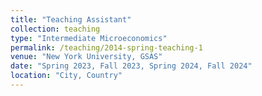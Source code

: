 ```yaml
---
title: "Teaching Assistant"
collection: teaching
type: "Intermediate Microeconomics"
permalink: /teaching/2014-spring-teaching-1
venue: "New York University, GSAS"
date: "Spring 2023, Fall 2023, Spring 2024, Fall 2024"
location: "City, Country"
---
```


